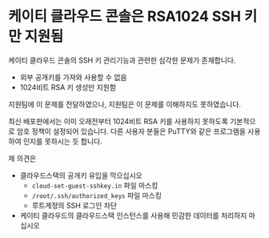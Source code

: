 # 케이티 클라우드 콘솔은 RSA1024 SSH 키만 지원됨
케이티 클라우드 콘솔의 SSH 키 관리기능과 관련한 심각한 문제가 존재합니다.

- 외부 공개키를 가져와 사용할 수 없음
- 1024비트 RSA 키 생성만 지원함

지원팀에 이 문제를 전달하였으나, 지원팀은 이 문제를 이해하지도 못하였습니다.

최신 배포판에서는 이미 오래전부터 1024비트 RSA 키를 사용하지 못하도록 기본적으로 암호 정책이
설정되어 있습니다. 다른 사용자 분들은 PuTTY와 같은 프로그램을 사용하여 인지를 못하시는 듯
합니다.

제 의견은

- 클라우드스택의 공개키 유입을 막으십시오
  - `cloud-set-guest-sshkey.in` 파일 마스킹
  - `/root/.ssh/authorized_keys` 파일 마스킹
  - 루트계정의 SSH 로그인 차단
- 케이티 클라우드의 클라우드스택 인스턴스를 사용해 민감한 데이터를 처리하지 마십시오
